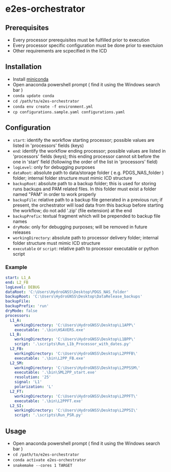 # e2es-orchestrator

## Prerequisites

- Every processor prerequisites must be fulfilled prior to execution
- Every processor specific configuration must be done prior to exectuion
- Other requirements are scpecified in the ICD 

## Installation

- Install [miniconda](https://docs.conda.io/en/latest/miniconda.html)
- Open anaconda powershell prompt ( find it using the Windows search bar )
- `conda update conda`
- `cd /path/to/e2es-orchestrator`
- `conda env create -f environment.yml`
- `cp configurations.sample.yaml configurations.yaml`

## Configuration

- `start`: identify the workflow starting processor; possible values are listed in 'processors' fields (keys)
- `end`: identify the workflow ending processor; possible values are listed in 'processors' fields (keys); this ending processor cannot sit before the one in 'start' field  (following the order of the list in 'processors' field)
- `logLevel`: only for debugging purposes
- `dataRoot`: absolute path to data/storage folder ( e.g. PDGS_NAS_folder ) folder; internal folder structure must mimic ICD structure
- `backupRoot`: absolute path to a backup folder; this is used for storing runs backups and PAM related files. In this folder must exist a folder named "PAM" in order to work properly
- `backupFile`: relative path to a backup file generated in a previous run; if present, the orchestrator will load data from this backup before starting the workflow; do not add '.zip' (file extension) at the end
- `backupPrefix`: textual fragment which will be prepended to backup file names
- `dryMode`: only for debugging purposes; will be removed in future releases
- `workingDirectory`: absolute path to processor delivery folder; internal folder structure must mimic ICD structure 
- `executable` or `script`: relative path to processor executable or python script

### Example
```yaml
start: L1_A 
end: L2_FB
logLevel: DEBUG
dataRoot: 'C:\Users\HydroGNSS\Desktop\PDGS_NAS_folder' 
backupRoot: 'C:\Users\HydroGNSS\Desktop\DataRelease_backups' 
backupFile: 
backupPrefix: 'run'
dryMode: false
processors:
  L1_A: 
    workingDirectory: 'C:\Users\HydroGNSS\Desktop\L1APP\' 
    executable: '.\bin\HSAVERS.exe' 
  L1_B:
    workingDirectory: 'C:\Users\HydroGNSS\Desktop\L1BPP\'
    script: '.\scripts\Run_L1b_Processor_with_dates.py'
  L2_FB: 
    workingDirectory: 'C:\Users\HydroGNSS\Desktop\L2PPFB\'
    executable: '.\bin\L2PP_FB.exe'
  L2_SM:
    workingDirectory: 'C:\Users\HydroGNSS\Desktop\L2PPSSM\'
    executable: '.\bin\SML2PP_start.exe'
    resolution: '25'
    signal: 'L1'
    polarization: 'L'
  L2_FT:
    workingDirectory: 'C:\Users\HydroGNSS\Desktop\L2PPFT\'
    executable: '.\bin\L2PPFT.exe'
  L2_SI:
    workingDirectory: 'C:\Users\HydroGNSS\Desktop\L2PPSI\'
    script: '.\scripts\Run_PSR.py'
```

## Usage 
- Open anaconda powershell prompt ( find it using the Windows search bar )
- `cd /path/to/e2es-orchestrator`
- `conda activate e2es-orchestrator`
- `snakemake --cores 1 TARGET`


